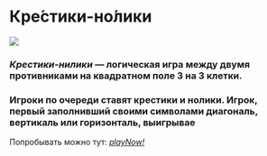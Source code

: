 # Кре́стики-но́лики

![](https://github.com/netology-code/pb-diplom/raw/master/tictactoe.png)

### *Крестики-нилики* — логическая игра между двумя противниками на квадратном поле 3 на 3 клетки.

### Игроки по очереди ставят крестики и нолики. Игрок, первый заполнивший своими символами диагональ, вертикаль или горизонталь, выигрывае

Попробывать можно тут: [*playNow!*](https://artem-kukin.github.io/XO/)